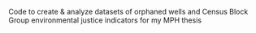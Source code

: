 Code to create & analyze datasets of orphaned wells and Census Block Group environmental justice indicators for my MPH thesis
